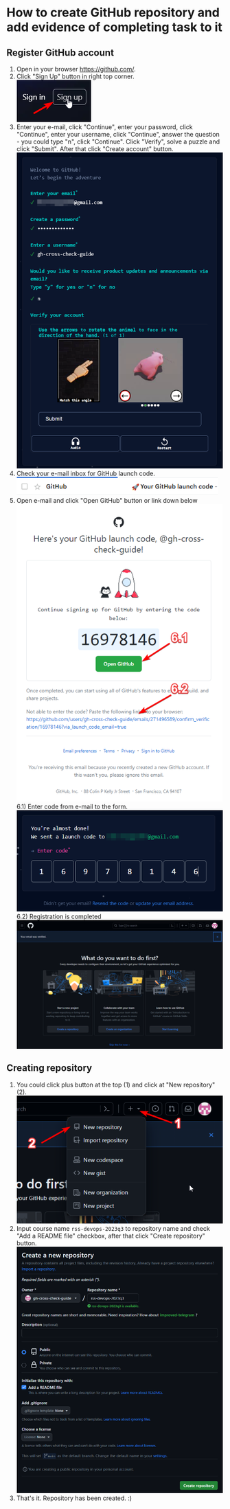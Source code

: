 # How to create GitHub repository and add evidence of completing task to it

## Register GitHub account

1) Open in your browser https://github.com/.  
2) Click "Sign Up" button in right top corner.  
![Step 2](./gh-cross-check-guide-imgs/step-02.png)  
3) Enter your e-mail, click "Continue", enter your password, click "Continue", enter your username, click "Continue", answer the question - you could type "n", click "Continue". Click "Verify", solve a puzzle and click "Submit". After that click "Create account" button.  
![Step 3](./gh-cross-check-guide-imgs/step-03.png)  
4) Check your e-mail inbox for GitHub launch code.  
![Step 4](./gh-cross-check-guide-imgs/step-04.png)  
5) Open e-mail and click "Open GitHub" button or link down below  
![Step 5](./gh-cross-check-guide-imgs/step-05.png)  
6.1) Enter code from e-mail to the form.  
![Step 6-01](./gh-cross-check-guide-imgs/step-06_01.png)  
6.2) Registration is completed  
![Step 6-02](./gh-cross-check-guide-imgs/step-06_02.png)  

## Creating repository  
1) You could click plus button at the top (1) and click at "New repository" (2).  
![Step 7](./gh-cross-check-guide-imgs/step-07.png)  
2) Input course name `rss-devops-2023q3` to repository name and check "Add a README file" checkbox, after that click "Create repository" button.  
![Step 8](./gh-cross-check-guide-imgs/step-08.png)  
3) That's it. Repository has been created. :)

